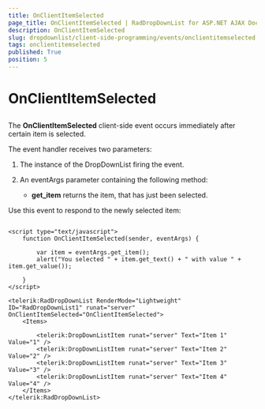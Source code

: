 ```yaml
---
title: OnClientItemSelected
page_title: OnClientItemSelected | RadDropDownList for ASP.NET AJAX Documentation
description: OnClientItemSelected
slug: dropdownlist/client-side-programming/events/onclientitemselected
tags: onclientitemselected
published: True
position: 5
---
```


# OnClientItemSelected



## 

The **OnClientItemSelected** client-side event occurs immediately after certain item is selected.

The event handler receives two parameters:

1. The instance of the DropDownList firing the event.

2. An eventArgs parameter containing the following method:

	* **get_item** returns the item, that has just been selected.

Use this event to respond to the newly selected item:

````ASPNET
	
<script type="text/javascript">
    function OnClientItemSelected(sender, eventArgs) {

        var item = eventArgs.get_item();
        alert("You selected " + item.get_text() + " with value " + item.get_value());

    }
</script>

<telerik:RadDropDownList RenderMode="Lightweight" ID="RadDropDownList1" runat="server" OnClientItemSelected="OnClientItemSelected">
    <Items>

        <telerik:DropDownListItem runat="server" Text="Item 1" Value="1" />
        <telerik:DropDownListItem runat="server" Text="Item 2" Value="2" />
        <telerik:DropDownListItem runat="server" Text="Item 3" Value="3" />
        <telerik:DropDownListItem runat="server" Text="Item 4" Value="4" />
    </Items>
</telerik:RadDropDownList>
	
````


